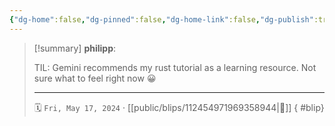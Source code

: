 ```yaml
---
{"dg-home":false,"dg-pinned":false,"dg-home-link":false,"dg-publish":true,"type":"blip","disabled rules":["yaml-title","yaml-title-alias","file-name-heading"],"title":"philipp on mastodon @ 2024-05-17","created-date":"2024-05-17T06:18:16","id":112454971969358940,"updated-date":"2025-05-02T08:50:44","dg-path":"blips/112454971969358944.md","permalink":"/blips/112454971969358944/","dgPassFrontmatter":true}
---
```


> [!summary] **philipp**:
>
> TIL: Gemini recommends my rust tutorial as a learning resource. Not sure what to feel right now 😀
> - - -
>
> 🗓️ `Fri, May 17, 2024` · [[public/blips/112454971969358944\|🔗]]
{ #blip}

